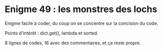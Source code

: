 # Enigme 49 : les monstres des lochs
Enigme facile à coder, du coup on se concentre sur la concision du code.

Points d'intérêt : dict.get(), lambda et sorted.

8 lignes de codes, 16 avec des commentaires, et ça reste propre.